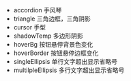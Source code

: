 - accordion  手风琴
- triangle 三角边框，三角阴影
- cursor 手型
- shadowTemp 多边形阴影
- hoverBg 按钮悬停背景色变化
- hoverBorder 按钮悬停边框变化
- singleEllipsis 单行文字超出显示省略号
- multilpleEllipsis 多行文字超出显示省略号
